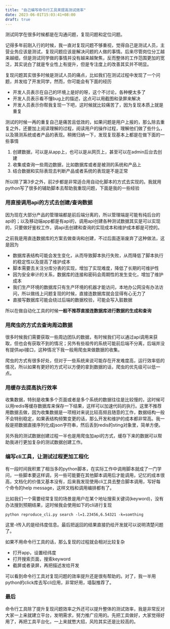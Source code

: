```yaml
---
title: "自己编写命令行工具来提高测试效率"
date: 2023-06-01T15:03:41+08:00
draft: true
---
```


测试同学在很多时候都是在沟通问题，复现问题和定位问题。

记得多年前刚入行的时候，我一直对复现问题不够重视，觉得自己是测试人员，主营业务应该是测试，复现问题应该是解决问题的人做的事情。后来尽管岗位分工越来越细，但是测试同学做的事情并没有越来越聚焦，反而整体的工作范围更加的宽泛，其实说白了就是专业性上有提升，但是专注度上的改善其实并不明显。

复现问题其实很多时候是测试人员的痛点，比如我们在测试过程中发现了一个问题，并发给了开发同学，然而，你可能会有下面的经历

* 开发人员表示在自己的环境上是好的呀，这个不讨论，各种梗太多了
* 开发人员表示看不懂bug上的描述，这点可以用截图和录屏来解决
* 开发人员表示你帮我复现一下吧，这时候就比较痛苦了，因为复现本质上就是重复

测试的时候一再的重复自己是痛苦且低效的，如果问题是用户上报的，那么除去重复之外，还要加上阅读理解的过程，阅读用户的操作过程，理解他们做了些什么，以及猜测系统或者产品的表现。稍微归纳一下，发现复现基本上都是在做下面的一些事情

1. 创建数据，可以是从app上，也可以是从网页上，甚至可以在admin后台去创建
2. 收集或查询一些周边数据，比如数据库或者是被测的系统和产品上
3. 结合数据和实际表现去判断产品或者系统的表现是不是正常

所以除了第3步之外，前2步都是非常适合用自动化脚本的方式去实现的。我就用python写了很多的辅助脚本去帮助我重现问题，下面是我的一些经验

### 用直接调用api的方式去创建/查询数据

因为现在大部分产品的管理端都是前后端分离的，所以管理端是可能有纯后台的api的；以及移动端app都是有api的，调用api创建各种测试数据其实是可以实现的，只要做好鉴权工作，调api去创建和查询的实现成本和维护成本都是可控的。

之前我是用直连数据库的方案去做查询和创建，不过后面逐渐废弃了这种做法，这是因为

* 数据库表结构可能会发生变化，从而导致脚本执行失败，从而降低了脚本执行的稳定性以及提高了维护成本
* 脚本需要去关注分库分表的实现，增加了实现难度，降低了长期的可维护性
* 因为安全审计的关系，数据库的连接和密码会周期性的发生变化，增加了维护成本
* 我们生产环境的数据库只有生产环境的机器才能访问，本地办公网没有办法访问，所以做线上问题复现的时候，直接连数据库就会显得有心无力了
* 直接写数据库可能会绕过后端的数据校验，可能会写入脏数据

所以在做自动化工具的时候**一般不推荐直接连数据库进行数据的生成和查询**


### 用爬虫的方式去查询周边数据

很多时候我们需要获取一些周边团队的数据，有时候我们可以通过api调用来获取，但也会有获取不到的情况；另外有些祖传的系统可能前后端不分离，后端并没有提供api接口，这种情况下我一般用爬虫来做数据的收集。

爬虫的方式有很多好处，但对于一些系统来说可能存在开发难度高，运行效率低的情况，所以如果有更好的方式可以方便的拿到数据的话，爬虫的优先级可以低一点。


### 用缓存去提高执行效率

收集数据，特别是收集多个页面或者是多个系统的数据往往是比较慢的，这时候可以用redis等缓存数据库来保存一下结果，这样可以加速代码的执行。这里不推荐用数据去做，因为收集数据是一项相对来说比较高频且随意的工作，数据结构一般不会特别稳定，如果表结构频繁变更的话，那么开发和维护的成本都非常高。我一般是把数据直接序列化成json字符串，然后丢到redis的sting对象里，简单方便。

另外我的测试数据创建过程一半也是用爬虫加api的方式，缓存下来的数据可以帮助我进行更加复杂的测试数据创建工作。


### 编写cli工具，让测试过程更加工程化

有一段时间我积累了相当多的python脚本，在实际工作中调用脚本就成了一门学问，一些脚本要这样调，另一些可能要在其他脚本调用后才能调用，记忆的成本很高，文档化的价值又基本没有，后来我发现使用cli工具去整合脚本调用，写好每个命令的help message，这样文档和调用编排都有了。

比如我们一个需要经常复现的场景是用户在某个地址搜索关键词(keyword)，没有办法搜到预期结果，这时候我会使用如下的cli进行复现

```
python reproduce_cli.py search -l=1.23456,6.54321 -k=somthing 
```
这里-l传入的是经纬度信息。最后把返回的结果直接扔给开发就可以说明清楚问题了。

如果不用命令行工具的话，那么复现的过程就会相对比较复杂

* 打开app，设置经纬度
* 打开搜索页面，搜索keyword
* 截屏或者录屏，再把描述发给开发

可以看到命令行工具对复现问题的效率提升还是很有帮助的。对了，我一半用python的click库去写cli应用，非常好用，墙裂推荐了。


### 最后

命令行工具除了提升复现问题效率之外还可以提升整体的测试效率，我是非常反对大家一上来就建立平台，发明需求，努力推广应用的。先把工具做好，大家觉得好用了，再把工具平台化，一上来就憋大招，风险其实还是比较高的。




